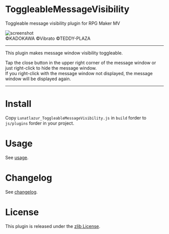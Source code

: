 # ToggleableMessageVisibility
Toggleable message visibility plugin for RPG Maker MV

![screenshot](./doc/toggleable-message-visibility.jpg)\
©KADOKAWA ©Vibrato ©TEDDY-PLAZA

---

This plugin makes message window visibility toggleable.

Tap the close button in the upper right corner of the message window or just
right-click to hide the message window.  
If you right-click with the message window not displayed, the message window
will be displayed again.

---

# Install
Copy `Lunatlazur_ToggleableMessageVisibility.js` in `build` forder to `js/plugins` forder in your project.

# Usage
See [usage](USAGE.en.md).

# Changelog
See [changelog](CHANGELOG.en.md).

# License
This plugin is released under the [zlib License](LISENCE.md).
